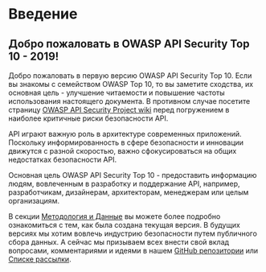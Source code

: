 Введение
============

## Добро пожаловать в OWASP API Security Top 10 - 2019!

Добро пожаловать в первую версию OWASP API Security Top 10. Если вы знакомы с семейством OWASP Top 10, то вы заметите сходства, их основная цель - улучшение читаемости и повышение частоты использования настоящего документа. В противном случае посетите страницу [OWASP API Security Project wiki][1] перед погружением в наиболее критичные риски безопасности API.

API играют важную роль в архитектуре современных приложений. Поскольку информированность в сфере безопасности и инновации движутся с разной скоростью, важно сфокусироваться на общих недостатках безопасности API.

Основная цель OWASP API Security Top 10 - предоставить информацию людям, вовлеченным в разработку и поддержание API, например, разработчикам, дизайнерам, архитекторам, менеджерам или целым организациям.

В секции [Методология и Данные][2] вы можете более подробно ознакомиться с тем, как была создана текущая версия. В будущих версиях мы хотим вовлечь индустрию безопасности путем публичного сбора данных. А сейчас мы призываем всех внести свой вклад вопросами, комментариями и идеями в нашем [GitHub репозитории][3] или [Списке рассылки][4].

[1]: https://www.owasp.org/index.php/OWASP_API_Security_Project
[2]: ./0xd0-about-data.md
[3]: https://github.com/OWASP/API-Security
[4]: https://groups.google.com/a/owasp.org/forum/#!forum/api-security-project
